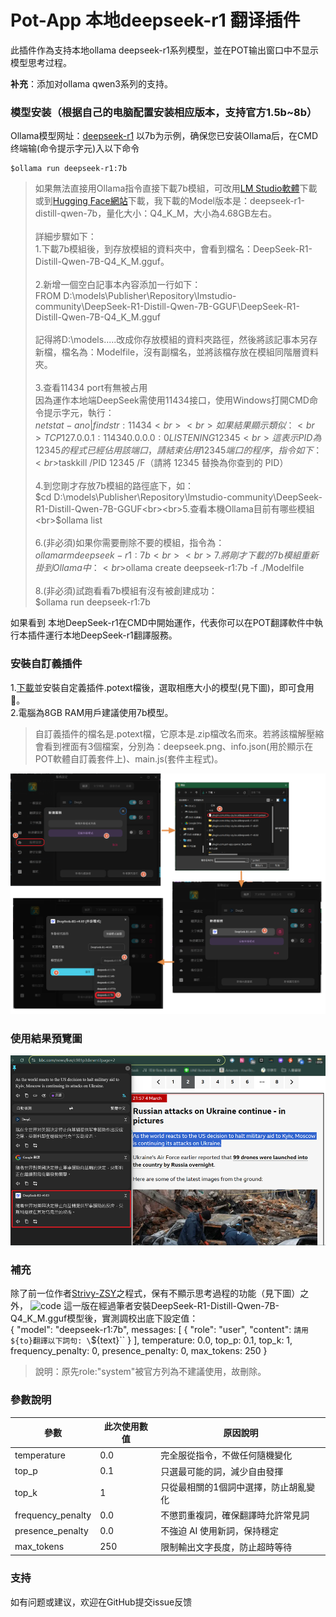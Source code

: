 # Pot-App 本地deepseek-r1 翻译插件

此插件作為支持本地ollama deepseek-r1系列模型，並在POT输出窗口中不显示模型思考过程。

**补充**：添加对ollama qwen3系列的支持。

### 模型安装（根据自己的电脑配置安装相应版本，支持官方1.5b~8b）
Ollama模型网址：[deepseek-r1](https://ollama.com/library/deepseek-r1)
以7b为示例，确保您已安装Ollama后，在CMD终端输(命令提示字元)入以下命令
```
$ollama run deepseek-r1:7b
```
> 如果無法直接用Ollama指令直接下載7b模組，可改用[LM Studio軟體](https://lmstudio.ai/download)下載或到[Hugging Face網站](https://huggingface.co/unsloth/DeepSeek-R1-Distill-Qwen-7B-GGUF/tree/main)下載，我下載的Model版本是：deepseek-r1-distill-qwen-7b，量化大小：Q4_K_M，大小為4.68GB左右。 <br><br>詳細步驟如下：<br>
1.下載7b模組後，到存放模組的資料夾中，會看到檔名：DeepSeek-R1-Distill-Qwen-7B-Q4_K_M.gguf。<br><br>2.新增一個空白記事本內容添加一行如下：<br>FROM D:\models\Publisher\Repository\lmstudio-community\DeepSeek-R1-Distill-Qwen-7B-GGUF\DeepSeek-R1-Distill-Qwen-7B-Q4_K_M.gguf<br><br>記得將D:\models.....改成你存放模組的資料夾路徑，然後將該記事本另存新檔，檔名為：Modelfile，沒有副檔名，並將該檔存放在模組同階層資料夾。<br><br>3.查看11434 port有無被占用<br>因為運作本地端DeepSeek需使用11434接口，使用Windows打開CMD命令提示字元，執行：<br>
$netstat -ano | findstr :11434<br><br>如果結果顯示類似：<br>TCP    127.0.0.1:11434    0.0.0.0:0    LISTENING    12345<br>這表示 PID 為 12345 的程式已經佔用該端口，請結束佔用 12345 端口的程序，指令如下：<br>$taskkill /PID 12345 /F（請將 12345 替換為你查到的 PID）<br><br>4.到您剛才存放7b模組的路徑底下，如：<br>$cd D:\models\Publisher\Repository\lmstudio-community\DeepSeek-R1-Distill-Qwen-7B-GGUF<br><br>5.查看本機Ollama目前有哪些模組<br>$ollama list<br><br>6.(非必須)如果你需要刪除不要的模組，指令為：<br>$ollama rm deepseek-r1:7b<br><br>7.將剛才下載的7b模組重新掛到Ollama中：<br>$ollama create deepseek-r1:7b -f ./Modelfile<br><br>8.(非必須)試跑看看7b模組有沒有被創建成功：<br>$ollama run deepseek-r1:7b

如果看到 本地DeepSeek-r1在CMD中開始運作，代表你可以在POT翻譯軟件中執行本插件運行本地DeepSeek-r1翻譯服務。


### 安裝自訂義插件
1.[下載](./download/plugin.com.lp43.localdeepseek-r1-v0.03.potext)並安裝自定義插件.potext檔後，選取相應大小的模型(見下圖)，即可食用🥰。<br>2.電腦為8GB RAM用戶建議使用7b模型。
>自訂義插件的檔名是.potext檔，它原本是.zip檔改名而來。若將該檔解壓縮會看到裡面有3個檔案，分別為：deepseek.png、info.json(用於顯示在POT軟體自訂義套件上)、main.js(套件主程式)。

![添加自訂義套件](./readme_files/add_plugin.png)

### 使用結果預覽圖
![使用結果預覽圖](./readme_files/demo.png)

### 補充


除了前一位作者[Strivy-ZSY](https://github.com/Strivy-ZSY/pot-app-translate-plugin-localdeepseek-r1)之程式，保有不顯示思考過程的功能（見下圖）之外，
![code](https://github.com/user-attachments/assets/54fbb065-de9c-40f6-9131-c3ec66170071)
這一版在經過筆者安裝DeepSeek-R1-Distill-Qwen-7B-Q4_K_M.gguf模型後，實測調校出底下設定值：<br>
{
    "model": "deepseek-r1:7b",
        messages: [
            {
                "role": "user",
                "content": `請用${to}翻譯以下詞句: \`${text}\``
            }
        ],
        temperature: 0.0,
        top_p: 0.1,
        top_k: 1,
        frequency_penalty: 0,
        presence_penalty: 0,
        max_tokens: 250 }
>說明：原先role:"system"被官方列為不建議使用，故刪除。

### 參數說明
| 參數   | 此次使用數值   | 原因說明  |
|--------|--------|--------|
| temperature | 0.0  |完全服從指令，不做任何隨機變化 |
| top_p  | 0.1  | 只選最可能的詞，減少自由發揮 |
|top_k|1|只從最相關的1個詞中選擇，防止胡亂變化|
|frequency_penalty|0.0|不懲罰重複詞，確保翻譯時允許常見詞|
|presence_penalty|0.0|不強迫 AI 使用新詞，保持穩定|
|max_tokens|250|限制輸出文字長度，防止超時等待|

### 支持
如有问题或建议，欢迎在GitHub提交issue反馈
